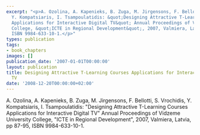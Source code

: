 ```yaml
---
excerpt: "<p>A. Ozolina, A. Kapenieks, B. Zuga, M. Jirgensons, F. Bellotti, S. Vrochidis,
  Y. Kompatsiaris, I. Tsampoulatidis: &quot;Designing Attractive T-Learning Courses
  Applications for Interactive Digital TV&quot; Annual Proceedings of Vidzeme University
  College, &quot;ICTE in Regional Development&quot;, 2007, Valmiera, Latvia, pp 87-95,
  ISBN 9984-633-10-1.</p>"
types: publication
tags:
- book_chapters
images: []
publication_date: '2007-01-01T00:00:00'
layout: publication
title: Designing Attractive T-Learning Courses Applications for Interactive Digital
  TV
date: '2008-12-20T00:00:00+02:00'
---
```

<p>A. Ozolina, A. Kapenieks, B. Zuga, M. Jirgensons, F. Bellotti, S. Vrochidis, Y. Kompatsiaris, I. Tsampoulatidis: &quot;Designing Attractive T-Learning Courses Applications for Interactive Digital TV&quot; Annual Proceedings of Vidzeme University College, &quot;ICTE in Regional Development&quot;, 2007, Valmiera, Latvia, pp 87-95, ISBN 9984-633-10-1.</p>
